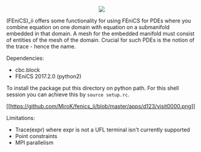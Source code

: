 <p align="center">
  <img src="https://github.com/MiroK/fenics_ii/blob/master/logo.png">
</p>

(FEniCS)_ii offers some functionality for using FEniCS for PDEs where you combine
equation on one domain with equation on a submanifold embedded in that domain. A
mesh for the embedded manifold must consist of entities of the mesh of the
domain. Crucial for such PDEs is the notion of the trace - hence the name.

Dependencies:
  - cbc.block
  - FEniCS 2017.2.0  (python2)

To install the package put this directory on python path. For this shell
session you can achieve this by `source setup.rc`. 

[[https://github.com/MiroK/fenics_ii/blob/master/apps/d123/visit0000.png]]

Limitations:
 - Trace(expr) where expr is not a UFL terminal isn't currently supported
 - Point constraints
 - MPI parallelism
 
